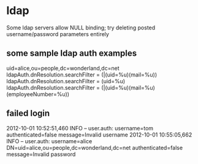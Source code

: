 # ldap
Some ldap servers allow NULL binding; try deleting posted username/password parameters entirely

## some sample ldap auth examples
uid=alice,ou=people,dc=wonderland,dc=net
ldapAuth.dnResolution.searchFilter = (|(uid=%u)(mail=%u))
ldapAuth.dnResolution.searchFilter = (uid=%u)
ldapAuth.dnResolution.searchFilter = (|(uid=%u)(mail=%u)(employeeNumber=%u))

## failed login
2012-10-01 10:52:51,460 INFO – user.auth: username=tom authenticated=false message=Invalid username
2012-10-01 10:55:05,662 INFO – user.auth: username=alice DN=uid=alice,ou=people,dc=wonderland,dc=net authenticated=false message=Invalid password
